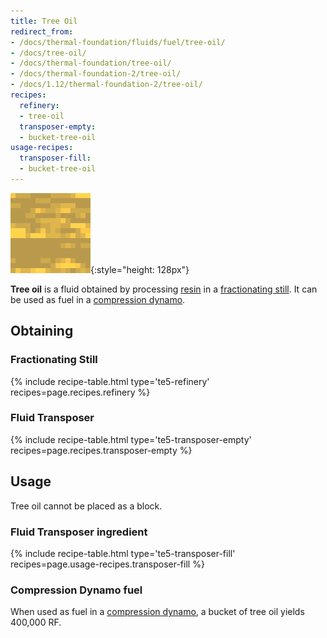 ```yaml
---
title: Tree Oil
redirect_from:
- /docs/thermal-foundation/fluids/fuel/tree-oil/
- /docs/tree-oil/
- /docs/thermal-foundation/tree-oil/
- /docs/thermal-foundation-2/tree-oil/
- /docs/1.12/thermal-foundation-2/tree-oil/
recipes:
  refinery:
  - tree-oil
  transposer-empty:
  - bucket-tree-oil
usage-recipes:
  transposer-fill:
  - bucket-tree-oil
---
```


![Tree oil](/assets/images/thermal-foundation-2/tree-oil.gif){:style="height: 128px"}


**Tree oil** is a fluid obtained by processing [resin](/docs/1.12/thermal-foundation/resin/) in a
[fractionating still](/docs/1.12/thermal-expansion/fractionating-still/). It can be used as fuel in a
[compression dynamo](/docs/1.12/thermal-expansion/compression-dynamo/).


Obtaining
---------

### Fractionating Still
{% include recipe-table.html type='te5-refinery' recipes=page.recipes.refinery %}

### Fluid Transposer
{% include recipe-table.html type='te5-transposer-empty' recipes=page.recipes.transposer-empty %}


Usage
-----

Tree oil cannot be placed as a block.

### Fluid Transposer ingredient
{% include recipe-table.html type='te5-transposer-fill' recipes=page.usage-recipes.transposer-fill %}

### Compression Dynamo fuel
When used as fuel in a [compression
dynamo](/docs/1.12/thermal-expansion/compression-dynamo/), a bucket of tree oil
yields 400,000 RF.
